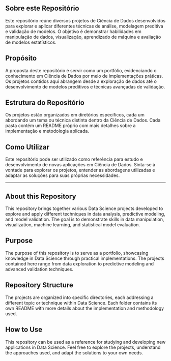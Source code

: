 ## Sobre este Repositório
Este repositório reúne diversos projetos de Ciência de Dados desenvolvidos para explorar e aplicar diferentes técnicas de análise, modelagem preditiva e validação de modelos. O objetivo é demonstrar habilidades em manipulação de dados, visualização, aprendizado de máquina e avaliação de modelos estatísticos.

## Propósito
A proposta deste repositório é servir como um portfólio, evidenciando o conhecimento em Ciência de Dados por meio de implementações práticas. Os projetos contidos aqui abrangem desde a exploração de dados até o desenvolvimento de modelos preditivos e técnicas avançadas de validação.

## Estrutura do Repositório
Os projetos estão organizados em diretórios específicos, cada um abordando um tema ou técnica distinta dentro da Ciência de Dados. Cada pasta contém um README próprio com mais detalhes sobre a implementação e metodologia aplicada.

## Como Utilizar
Este repositório pode ser utilizado como referência para estudo e desenvolvimento de novas aplicações em Ciência de Dados. Sinta-se à vontade para explorar os projetos, entender as abordagens utilizadas e adaptar as soluções para suas próprias necessidades.

---

## About this Repository
This repository brings together various Data Science projects developed to explore and apply different techniques in data analysis, predictive modeling, and model validation. The goal is to demonstrate skills in data manipulation, visualization, machine learning, and statistical model evaluation.

## Purpose
The purpose of this repository is to serve as a portfolio, showcasing knowledge in Data Science through practical implementations. The projects contained here range from data exploration to predictive modeling and advanced validation techniques.

## Repository Structure
The projects are organized into specific directories, each addressing a different topic or technique within Data Science. Each folder contains its own README with more details about the implementation and methodology used.

## How to Use
This repository can be used as a reference for studying and developing new applications in Data Science. Feel free to explore the projects, understand the approaches used, and adapt the solutions to your own needs.
